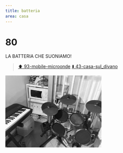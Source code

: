 ```yaml
---
title: batteria
area: casa
---
```

# 80
LA BATTERIA CHE SUONIAMO!

> [⬆️ 93-mobile-microonde](93-mobile-microonde.md)
> [⬇️ 43-casa-sul_divano](43-casa-sul_divano.md)

![foto_144](../_assets/preview/foto_144.jpg)